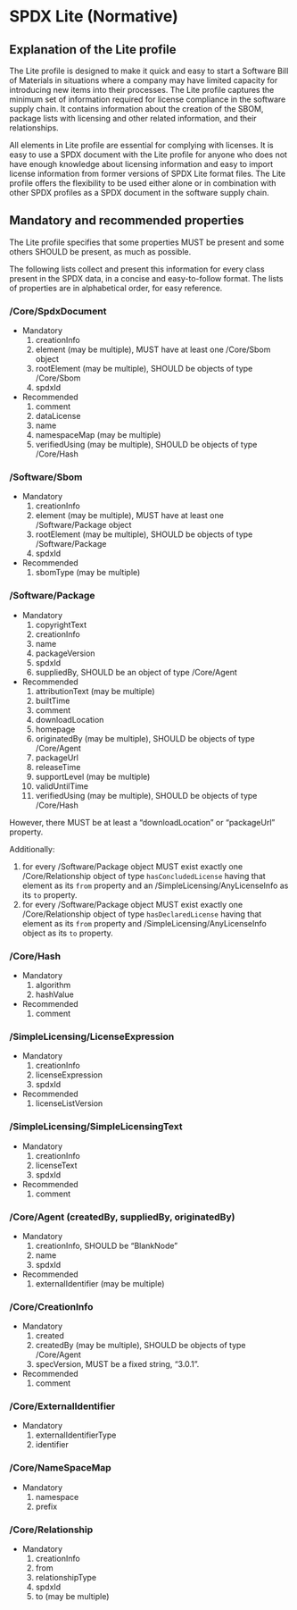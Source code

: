 # SPDX Lite (Normative)

## Explanation of the Lite profile

The Lite profile is designed to make it quick and easy to start a Software Bill of Materials
in situations where a company may have limited capacity for introducing new items into their processes.
The Lite profile captures the minimum set of information required
for license compliance in the software supply chain.
It contains information about the creation of the SBOM,
package lists with licensing and other related information,
and their relationships.

All elements in Lite profile are essential for complying with licenses.
It is easy to use a SPDX document with the Lite profile
for anyone who does not have enough knowledge about licensing information
and easy to import license information from former versions of SPDX Lite format files.
The Lite profile offers the flexibility to be used either alone
or in combination with other SPDX profiles
as a SPDX document in the software supply chain.

## Mandatory and recommended properties

The Lite profile specifies that some properties MUST be present
and some others SHOULD be present, as much as possible.

The following lists collect and present this information
for every class present in the SPDX data,
in a concise and easy-to-follow format.
The lists of properties are in alphabetical order, for easy reference.

### /Core/SpdxDocument

- Mandatory
    1. creationInfo
    1. element (may be multiple), MUST have at least one /Core/Sbom object
    1. rootElement (may be multiple), SHOULD be objects of type /Core/Sbom
    1. spdxId
- Recommended
    1. comment
    1. dataLicense
    1. name
    1. namespaceMap (may be multiple)
    1. verifiedUsing (may be multiple), SHOULD be objects of type /Core/Hash

### /Software/Sbom

- Mandatory
    1. creationInfo
    1. element (may be multiple), MUST have at least one /Software/Package object
    1. rootElement (may be multiple), SHOULD be objects of type /Software/Package
    1. spdxId
- Recommended
    1. sbomType (may be multiple)

### /Software/Package

- Mandatory
    1. copyrightText
    1. creationInfo
    1. name
    1. packageVersion
    1. spdxId
    1. suppliedBy, SHOULD be an object of type /Core/Agent
- Recommended
    1. attributionText (may be multiple)
    1. builtTime
    1. comment
    1. downloadLocation
    1. homepage
    1. originatedBy (may be multiple), SHOULD be objects of type /Core/Agent
    1. packageUrl
    1. releaseTime
    1. supportLevel (may be multiple)
    1. validUntilTime
    1. verifiedUsing (may be multiple), SHOULD be objects of type /Core/Hash

However, there MUST be at least a “downloadLocation” or “packageUrl” property.

Additionally:

1. for every /Software/Package object MUST exist exactly one /Core/Relationship object of type `hasConcludedLicense` having that element as its `from` property and an /SimpleLicensing/AnyLicenseInfo as its `to` property.
1. for every /Software/Package object MUST exist exactly one /Core/Relationship object of type `hasDeclaredLicense` having that element as its `from` property and  /SimpleLicensing/AnyLicenseInfo object as its `to` property.

### /Core/Hash

- Mandatory
    1. algorithm
    1. hashValue
- Recommended
    1. comment

### /SimpleLicensing/LicenseExpression

- Mandatory
    1. creationInfo
    1. licenseExpression
    1. spdxId
- Recommended
    1. licenseListVersion

### /SimpleLicensing/SimpleLicensingText

- Mandatory
    1. creationInfo
    1. licenseText
    1. spdxId
- Recommended
    1. comment

### /Core/Agent (createdBy, suppliedBy, originatedBy)

- Mandatory
    1. creationInfo, SHOULD be “BlankNode”
    1. name
    1. spdxId
- Recommended
    1. externalIdentifier (may be multiple)

### /Core/CreationInfo

- Mandatory
    1. created
    1. createdBy (may be multiple), SHOULD be objects of type /Core/Agent
    1. specVersion, MUST be a fixed string, “3.0.1”.
- Recommended
    1. comment

### /Core/ExternalIdentifier

- Mandatory
    1. externalIdentifierType
    1. identifier

### /Core/NameSpaceMap

- Mandatory
    1. namespace
    1. prefix

### /Core/Relationship

- Mandatory
    1. creationInfo
    1. from
    1. relationshipType
    1. spdxId
    1. to (may be multiple)
